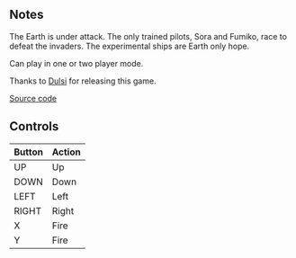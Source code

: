 ## Notes

The Earth is under attack. The only trained pilots, Sora and Fumiko, race to defeat the invaders. The experimental ships are Earth only hope.

Can play in one or two player mode.

Thanks to [Dulsi](https://identicalsoftware.com/) for releasing this game.

[Source code]( https://github.com/dulsi/shippy1984)



## Controls

| Button | Action |
|--|--| 
|UP|Up|
|DOWN|Down|
|LEFT|Left|
|RIGHT|Right|
|X|Fire|
|Y|Fire|


